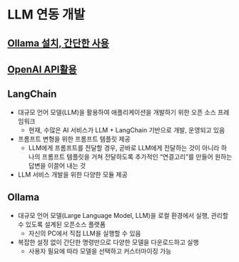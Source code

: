 # LLM 연동 개발
## [Ollama 설치, 간단한 사용](https://github.com/doriver/1month-edu/tree/main/5.%20LLM%20%EC%97%B0%EB%8F%99%20%EA%B0%9C%EB%B0%9C/Ollama%20%EC%84%A4%EC%B9%98%2C%20%EA%B0%84%EB%8B%A8%ED%95%9C%20%EC%82%AC%EC%9A%A9)
## [OpenAI API활용](https://github.com/doriver/1month-edu/tree/main/5.%20LLM%20%EC%97%B0%EB%8F%99%20%EA%B0%9C%EB%B0%9C/OpenAI%20API%ED%99%9C%EC%9A%A9)
## LangChain
* 대규모 언어 모델(LLM)을 활용하여 애플리케이션을 개발하기 위한 오픈 소스 프레임워크
  * 현재, 수많은 AI 서비스가 LLM + LangChain 기반으로 개발, 운영되고 있음
* 프롬프트 변형을 위한 프롬프트 템플릿 제공
  *  LLM에게 프롬프트를 전달할 경우, 곧바로 LLM에게 전달하는 것이 아니라 하나의 프롬프트 템플릿을 거쳐 전달하도록 추가적인 “연결고리”를 만들어 원하는 답변을 이끌어 내는 것
* LLM 서비스 개발을 위한 다양한 모듈 제공

## Ollama
* 대규모 언어 모델(Large Language Model, LLM)을 로컬 환경에서 실행, 관리할 수 있도록 설계된 오픈소스 플랫폼
  * 자신의 PC에서 직접 LLM을 실행할 수 있음
* 복잡한 설정 없이 간단한 명령만으로 다양한 모델을 다운로드하고 실행
  * 사용자 필요에 따라 모델을 선택하고 커스터마이징 가능

